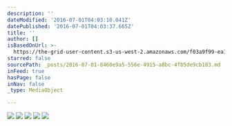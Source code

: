 ```yaml
---
description: ''
dateModified: '2016-07-01T04:03:10.041Z'
datePublished: '2016-07-01T04:03:37.665Z'
title: ''
author: []
isBasedOnUrl: >-
  https://the-grid-user-content.s3-us-west-2.amazonaws.com/f03a9f99-ea1a-4385-ac6b-33048c207cf2.jpg
starred: false
sourcePath: _posts/2016-07-01-8460e9a5-556e-4915-a8bc-4fb5de9cb183.md
inFeed: true
hasPage: false
inNav: false
_type: MediaObject

---
```

![](https://the-grid-user-content.s3-us-west-2.amazonaws.com/f49f2f20-d3b9-4df5-9549-91181f6b18d9.gif)
![](https://the-grid-user-content.s3-us-west-2.amazonaws.com/f03a9f99-ea1a-4385-ac6b-33048c207cf2.jpg)
![](https://the-grid-user-content.s3-us-west-2.amazonaws.com/8265cd9b-5dd8-4515-b22f-bf0ab702a1ca.gif)
![](https://the-grid-user-content.s3-us-west-2.amazonaws.com/dc835a37-d650-4eff-ac2f-a599fad5785a.jpg)
![](https://the-grid-user-content.s3-us-west-2.amazonaws.com/21c3457f-244a-46f6-a674-809dd8f7e610.gif)